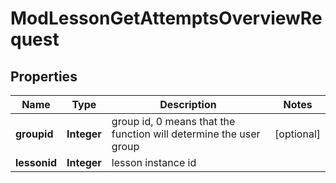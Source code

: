 

# ModLessonGetAttemptsOverviewRequest


## Properties

| Name | Type | Description | Notes |
|------------ | ------------- | ------------- | -------------|
|**groupid** | **Integer** | group id, 0 means that the function will determine the user group |  [optional] |
|**lessonid** | **Integer** | lesson instance id |  |




